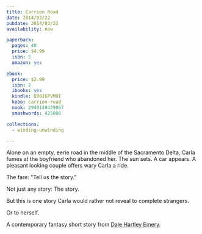 ```yaml
---
title: Carrion Road
date: 2014/03/22
pubdate: 2014/03/22
availability: now

paperback:
  pages: 40
  price: $4.99
  isbn: 5
  amazon: yes

ebook:
  price: $2.99
  isbn: 2
  ibooks: yes
  kindle: B00J6PVMOI
  kobo: carrion-road
  nook: 2940149439867
  smashwords: 425086

collections:
  - winding-unwinding

---
```


Alone on an empty, eerie road
in the middle of the Sacramento Delta,
Carla fumes at the boyfriend who abandoned her.
The sun sets.
A car appears.
A pleasant looking couple offers wary Carla a ride. 

The fare: "Tell us the story." 

Not just any story: The story. 

But this is one story
Carla would rather not reveal to complete strangers. 

Or to herself. 

A contemporary fantasy short story
from [Dale Hartley Emery](http://dalehartleyemery.com).

